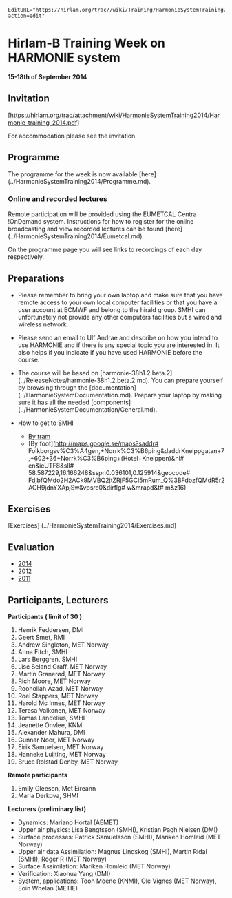 ```@meta
EditURL="https://hirlam.org/trac//wiki/Training/HarmonieSystemTraining2014?action=edit"
```
# Hirlam-B Training Week on HARMONIE system
**15-18th of September 2014**


## Invitation

 [https://hirlam.org/trac/attachment/wiki/HarmonieSystemTraining2014/Harmonie_training_2014.pdf]

 For accommodation please see the invitation.

## Programme

 The programme for the week is now available [here] (../HarmonieSystemTraining2014/Programme.md).

### Online and recorded lectures

Remote participation will be provided using the EUMETCAL Centra !OnDemand system. Instructions for how to register for the online broadcasting and view recorded lectures can be found [here] (../HarmonieSystemTraining2014/Eumetcal.md). 

On the programme page you will see links to recordings of each day respectively.


## Preparations

 * Please remember to bring your own laptop and make sure that you have remote access to your own local computer facilities or that you have a user account at ECMWF and belong to the hirald group. SMHI can unfortunately not provide any other computers facilities but a wired and wireless network.

 * Please send an email to Ulf Andrae and describe on how you intend to use HARMONIE and if there is any special topic you are interested in. It also helps if you indicate if you have used HARMONIE before the course.

 * The course will be based on [harmonie-38h1.2.beta.2] (../ReleaseNotes/harmonie-38h1.2.beta.2.md). You can prepare yourself by browsing through the [documentation] (../HarmonieSystemDocumentation.md). Prepare your laptop by making sure it has all the needed [components] (../HarmonieSystemDocumentation/General.md).

 * How to get to SMHI
   * [By tram](https://hirlam.org/trac/raw-attachment/wiki/HarmonieWorkingWeek/System201103/tram_to_smhi.pdf)
   * [By foot](http://maps.google.se/maps?saddr# Folkborgsv%C3%A4gen,+Norrk%C3%B6ping&daddrKneippgatan+7,+602+36+Norrk%C3%B6ping+(Hotel+Kneippen)&hl# en&ieUTF8&sll# 58.587229,16.166248&sspn0.036101,0.125914&geocode# FdjbfQMdo2H2ACk9MVBQ2jtZRjF5GCl5mRum_Q%3BFdbzfQMdR5r2ACH9jdnYXApjSw&vpsrc0&dirflg# w&mrapd&t# m&z16)

## Exercises

  [Exercises] (../HarmonieSystemTraining2014/Exercises.md)

## Evaluation

 * [2014](https://hirlam.org/trac/raw-attachment/wiki/HarmonieSystemTraining2014/HST_2014_evaluation.pdf)
 * [2012](https://hirlam.org/trac/raw-attachment/wiki/HarmonieSystemTraining2012/HST_2012_evaluation.pdf)
 * [2011](https://hirlam.org/trac/raw-attachment/wiki/HarmonieSystemTraining2011/HST_2011_evaluation.pdf)

## Participants, Lecturers

**Participants ( limit of 30 )**
 1. Henrik Feddersen, DMI
 2. Geert Smet, RMI
 3. Andrew Singleton, MET Norway
 4. Anna Fitch, SMHI
 5. Lars Berggren, SMHI
 6. Lise Seland Graff, MET Norway
 7. Martin Granerød, MET Norway
 8. Rich Moore, MET Norway
 9. Roohollah Azad, MET Norway
10. Roel Stappers, MET Norway
11. Harold Mc Innes, MET Norway
12. Teresa Valkonen, MET Norway
13. Tomas Landelius, SMHI
14. Jeanette Onvlee, KNMI
15. Alexander Mahura, DMI
16. Gunnar Noer, MET Norway
17. Eirik Samuelsen, MET Norway
18. Hanneke Luijting, MET Norway
19. Bruce Rolstad Denby, MET Norway

**Remote participants**

 1. Emily Gleeson, Met Eireann
 2. Maria Derkova, SHMI

**Lecturers (preliminary list)**
* Dynamics: Mariano Hortal (AEMET)
* Upper air physics: Lisa Bengtsson (SMHI), Kristian Pagh Nielsen (DMI)
* Surface processes: Patrick Samuelsson (SMHI), Mariken Homleid (MET Norway)
* Upper air data Assimilation: Magnus Lindskog (SMHI), Martin Ridal (SMHI), Roger R (MET Norway)
* Surface Assimilation: Mariken Homleid (MET Norway)
* Verification: Xiaohua Yang (DMI)
* System, applications: Toon Moene (KNMI), Ole Vignes (MET Norway), Eoin Whelan (METIE)



